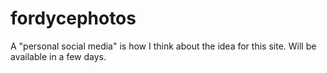 # fordycephotos

A "personal social media" is how I think about the idea for this site. Will be available in a few days. 
